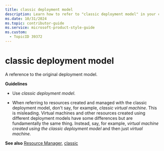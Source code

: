 ```yaml
---
title: classic deployment model
description: Learn how to refer to "classic deployment model" in your content.
ms.date: 10/31/2024
ms.topic: contributor-guide
ms.service: microsoft-product-style-guide
ms.custom:
  - TopicID 39372
---
```



# classic deployment model

A reference to the original deployment model.

**Guidelines**

- Use *classic deployment model.*

- When referring to resources created and managed with the classic deployment model, don't say, for example, *classic virtual machine*. This is misleading. Virtual machines and other resources created using different deployment models have some differences but are fundamentally the same thing. Instead, say, for example, *virtual machine created using the classic deployment model* and then just *virtual machine.*

**See also** [Resource Manager](~\a_z_names_terms\r\resource-manager.md), [classic](~\a_z_names_terms\c\classic.md)

